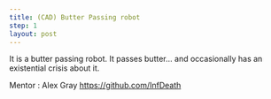 ```yaml
---
title: (CAD) Butter Passing robot
step: 1
layout: post
---
```


It is a butter passing robot. It passes butter... and occasionally has an existential crisis about it.
  
Mentor : Alex Gray https://github.com/InfDeath
